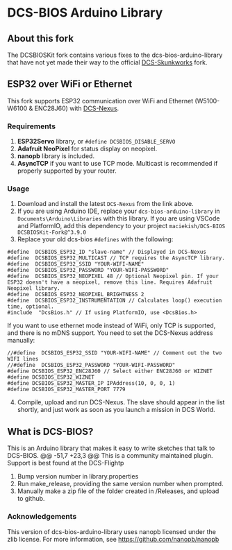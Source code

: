 # DCS-BIOS Arduino Library

## About this fork

The DCSBIOSKit fork contains various fixes to the dcs-bios-arduino-library that have not yet made their way to the official [DCS-Skunkworks](https://github.com/DCS-Skunkworks/dcs-bios-arduino-library) fork.

## ESP32 over WiFi or Ethernet

This fork supports ESP32 communication over WiFi and Ethernet (W5100-W6100 & ENC28J60) with [DCS-Nexus](https://github.com/DCSBIOSKit/DCS-Nexus/releases).

### Requirements
1. **ESP32Servo** library, or `#define DCSBIOS_DISABLE_SERVO`
2. **Adafruit NeoPixel** for status display on neopixel.
3. **nanopb** library is included.
4. **AsyncTCP** if you want to use TCP mode. Multicast is recommended if properly supported by your router.

### Usage

1. Download and install the latest `DCS-Nexus` from the link above.
2. If you are using Arduino IDE, replace your `dcs-bios-arduino-library` in `Documents\Arduino\Libraries` with this library. If you are using VSCode and PlatformIO, add this dependency to your project `maciekish/DCS-BIOS DCSBIOSKit-Fork@^3.9.0`
3. Replace your old dcs-bios `#defines` with the following:
```
#define  DCSBIOS_ESP32_ID "slave-name" // Displayed in DCS-Nexus
#define  DCSBIOS_ESP32_MULTICAST // TCP requires the AsyncTCP library.
#define  DCSBIOS_ESP32_SSID "YOUR-WIFI-NAME"
#define  DCSBIOS_ESP32_PASSWORD "YOUR-WIFI-PASSWORD"
#define  DCSBIOS_ESP32_NEOPIXEL 48 // Optional Neopixel pin. If your ESP32 doesn't have a neopixel, remove this line. Requires Adafruit Neopixel library.
#define  DCSBIOS_ESP32_NEOPIXEL_BRIGHTNESS 2
#define  DCSBIOS_ESP32_INSTRUMENTATION // Calculates loop() execution time, optional.
#include  "DcsBios.h" // If using PlatformIO, use <DcsBios.h>
```
If you want to use ethernet mode instead of WiFi, only TCP is supported, and there is no mDNS support. You need to set the DCS-Nexus address manually:
```
//#define  DCSBIOS_ESP32_SSID "YOUR-WIFI-NAME" // Comment out the two WIFI lines
//#define  DCSBIOS_ESP32_PASSWORD "YOUR-WIFI-PASSWORD"
#define DCSBIOS_ESP32_ENC28J60 // Select either ENC28J60 or WIZNET
#define DCSBIOS_ESP32_WIZNET
#define DCSBIOS_ESP32_MASTER_IP IPAddress(10, 0, 0, 1)
#define DCSBIOS_ESP32_MASTER_PORT 7779
```
4. Compile, upload and run DCS-Nexus. The slave should appear in the list shortly, and just work as soon as you launch a mission in DCS World.

## What is DCS-BIOS?

This is an Arduino library that makes it easy to write sketches that talk to DCS-BIOS.
@@ -51,7 +23,3 @@ This is a community maintained plugin.  Support is best found at the DCS-Flightp
1. Bump version number in library.properties
2. Run make_release, providing the same version number when prompted.
3. Manually make a zip file of the folder created in /Releases, and upload to github.

### Acknowledgements
This version of dcs-bios-arduino-library uses nanopb licensed under the zlib license.
For more information, see https://github.com/nanopb/nanopb

